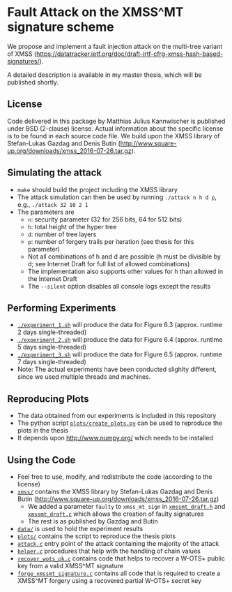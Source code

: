 # Fault Attack on the XMSS^MT signature scheme
We propose and implement a fault injection attack on the multi-tree variant of XMSS (https://datatracker.ietf.org/doc/draft-irtf-cfrg-xmss-hash-based-signatures/).

A detailed description is available in my master thesis, which will be published shortly.


## License
Code delivered in this package by Matthias Julius Kannwischer is published under BSD (2-clause) license. Actual information about the specific license is to be found in each source code file.
We build upon the XMSS library of Stefan-Lukas Gazdag and Denis Butin (http://www.square-up.org/downloads/xmss_2016-07-26.tar.gz).

## Simulating the attack
- `make` should build the project including the XMSS library
- The attack simulation can then be used by running `./attack n h d p`, e.g., `./attack 32 10 2 1`
- The parameters are
  - `n`: security parameter (32 for 256 bits, 64 for 512 bits)
  - `h`: total height of the hyper tree
  - `d`: number of tree layers
  - `p`: number of forgery trails per iteration (see thesis for this parameter)
  - Not all combinations of h and d are possible (h must be divisible by d; see Internet Draft for full list of allowed combinations)
  - The implementation also supports other values for h than allowed in the Internet Draft
  - The `--silent` option disables all console logs except the results

## Performing Experiments
- [`./experiment_1.sh`](experiment_1.sh) will produce the data for Figure 6.3 (approx. runtime 2 days single-threaded)
- [`./experiment_2.sh`](experiment_2.sh) will produce the data for Figure 6.4 (approx. runtime 5 days single-threaded)
- [`./experiment_3.sh`](experiment_3.sh) will produce the data for Figure 6.5 (approx. runtime 7 days single-threaded)
- Note: The actual experiments have been conducted slighlty different, since we used multiple threads and machines. 

## Reproducing Plots
 - The data obtained from our experiments is included in this repository
 - The python script [`plots/create_plots.py`](plots/create_plots.py) can be used to reproduce the plots in the thesis
 - It depends upon http://www.numpy.org/ which needs to be installed

## Using the Code
 - Feel free to use, modify, and redistribute the code (according to the license)
 - [`xmss/`](xmss/) contains the XMSS library by Stefan-Lukas Gazdag and Denis Butin (http://www.square-up.org/downloads/xmss_2016-07-26.tar.gz)
   - We added a parameter `faulty` to `xmss_mt_sign` in [`xmssmt_draft.h`](xmss/xmssmt_draft.h) and [`xmssmt_draft.c`](xmss/xmssmt_draft.c) which allows the creation of faulty signatures
   - The rest is as published by Gazdag and Butin
 - [`data/`](data/) is used to hold the experiment results
 - [`plots/`](plots/) contains the script to reproduce the thesis plots
 - [`attack.c`](attack.c) entry point of the attack containing the majority of the attack
 - [`helper.c`](helper.c) procedures that help with the handling of chain values
 - [`recover_wots_pk.c`](recover_wots_pk.c) contains code that helps to recover a W-OTS+ public key from a valid XMSS^MT signature
 - [`forge_xmssmt_signature.c`](forge_xmssmt_signature.c) contains all code that is required to create a XMSS^MT forgery using a recovered partial W-OTS+ secret key
